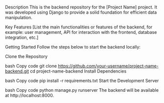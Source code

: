 Description
This is the backend repository for the [Project Name] project. It was developed using Django to provide a solid foundation for efficient data manipulation.

Key Features
[List the main functionalities or features of the backend, for example: user management, API for interaction with the frontend, database integration, etc.]

Getting Started
Follow the steps below to start the backend locally:

Clone the Repository

bash
Copy code
git clone https://github.com/your-username/project-name-backend.git
cd project-name-backend
Install Dependencies

bash
Copy code
pip install -r requirements.txt
Start the Development Server

bash
Copy code
python manage.py runserver
The backend will be available at http://localhost:8000.
